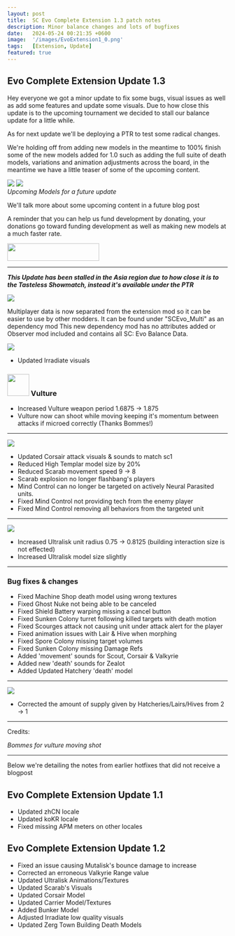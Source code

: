 ```yaml
---
layout: post
title:  SC Evo Complete Extension 1.3 patch notes
description: Minor balance changes and lots of bugfixes
date:   2024-05-24 00:21:35 +0600
image:  '/images/EvoExtension1_0.png'
tags:   [Extension, Update]
featured: true
---
```


## Evo Complete Extension Update 1.3

Hey everyone we got a minor update to fix some bugs, visual issues as well as add some features and update some visuals. Due to how close this update is to the upcoming tournament we decided to stall our balance update for a little while.

As for next update we'll be deploying a PTR to test some radical changes.

We're holding off from adding new models in the meantime to 100% finish some of the new models added for 1.0 such as adding the full suite of death models, variations and animation adjustments across the board, in the meantime we have a little teaser of some of the upcoming content.

<div class="gallery-box">
  <div class="gallery">
    <img src="{{site.baseurl}}/images/teaser-queennest.png">
    <img src="{{site.baseurl}}/images/teaser-sciencevessel.png">
  </div>
  <em>Upcoming Models for a future update</em>
</div>

We'll talk more about some upcoming content in a future blog post

A reminder that you can help us fund development by donating, your donations go toward funding development as well as making new models at a much faster rate.

<a href="https://paypal.me/KopruluKat/"><img src="{{site.baseurl}}/images/blue.png" width="210" height="40"></a> 

***

***This Update has been stalled in the Asia region due to how close it is to the Tasteless Showmatch, instead it's available under the PTR***

![]({{site.baseurl}}/images/Divider_Extension.png)

Multiplayer data is now separated from the extension mod so it can be easier to use by other modders. It can be found under "SCEvo_Multi" as an dependency mod
This new dependency mod has no attributes added or Observer mod included and contains all SC: Evo Balance Data.

![]({{site.baseurl}}/images/Divider_Terran.png)

- Updated Irradiate visuals

### <img src="{{site.baseurl}}/images/btn-unit-terran-vulture@scbw.png" width="50" height="50"> Vulture

- Increased Vulture weapon period 1.6875 -> 1.875
- Vulture now can shoot while moving keeping it's momentum between attacks if microed correctly (Thanks Bommes!)

***

![]({{site.baseurl}}/images/Divider_Protoss.png)

- Updated Corsair attack visuals & sounds to match sc1
- Reduced High Templar model size by 20%
- Reduced Scarab movement speed 9 -> 8 
- Scarab explosion no longer flashbang's players
- Mind Control can no longer be targeted on actively Neural Parasited units.
- Fixed Mind Control not providing tech from the enemy player
- Fixed Mind Control removing all behaviors from the targeted unit

***

![]({{site.baseurl}}/images/Divider_Zerg.png)

- Increased Ultralisk unit radius 0.75 -> 0.8125 (building interaction size is not effected)
- Increased Ultralisk model size slightly

***

### Bug fixes & changes
- Fixed Machine Shop death model using wrong textures
- Fixed Ghost Nuke not being able to be canceled 
- Fixed Shield Battery warping missing a cancel button
- Fixed Sunken Colony turret following killed targets with death motion
- Fixed Scourges attack not causing unit under attack alert for the player
- Fixed animation issues with Lair & Hive when morphing
- Fixed Spore Colony missing target volumes
- Fixed Sunken Colony missing Damage Refs
- Added 'movement' sounds for Scout, Corsair & Valkyrie
- Added new 'death' sounds for Zealot
- Added Updated Hatchery 'death' model

***

![]({{site.baseurl}}/images/Divider_Legacy.png)

- Corrected the amount of supply given by Hatcheries/Lairs/Hives from 2 -> 1

***

Credits: 

_Bommes for vulture moving shot_

***

Below we're detailing the notes from earlier hotfixes that did not receive a blogpost

## Evo Complete Extension Update 1.1

- Updated zhCN locale
- Updated koKR locale
- Fixed missing APM meters on other locales

## Evo Complete Extension Update 1.2

- Fixed an issue causing Mutalisk's bounce damage to increase
- Corrected an erroneous Valkyrie Range value
- Updated Ultralisk Animations/Textures
- Updated Scarab's Visuals
- Updated Corsair Model
- Updated Carrier Model/Textures
- Added Bunker Model
- Adjusted Irradiate low quality visuals
- Updated Zerg Town Building Death Models